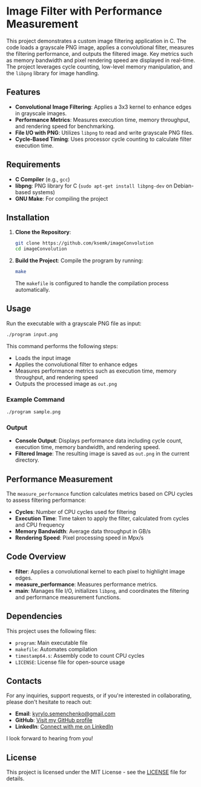# Image Filter with Performance Measurement

This project demonstrates a custom image filtering application in C. The code loads a grayscale PNG image, applies a convolutional filter, measures the filtering performance, and outputs the filtered image. Key metrics such as memory bandwidth and pixel rendering speed are displayed in real-time. The project leverages cycle counting, low-level memory manipulation, and the `libpng` library for image handling.

## Features

- **Convolutional Image Filtering**: Applies a 3x3 kernel to enhance edges in grayscale images.
- **Performance Metrics**: Measures execution time, memory throughput, and rendering speed for benchmarking.
- **File I/O with PNG**: Utilizes `libpng` to read and write grayscale PNG files.
- **Cycle-Based Timing**: Uses processor cycle counting to calculate filter execution time.

## Requirements

- **C Compiler** (e.g., `gcc`)
- **libpng**: PNG library for C (`sudo apt-get install libpng-dev` on Debian-based systems)
- **GNU Make**: For compiling the project

## Installation

1. **Clone the Repository**:
   ```bash
   git clone https://github.com/ksemk/imageConvolution
   cd imageConvolution
   ```

2. **Build the Project**:
   Compile the program by running:
   ```bash
   make
   ```
   The `makefile` is configured to handle the compilation process automatically.

## Usage

Run the executable with a grayscale PNG file as input:

```bash
./program input.png
```

This command performs the following steps:
- Loads the input image
- Applies the convolutional filter to enhance edges
- Measures performance metrics such as execution time, memory throughput, and rendering speed
- Outputs the processed image as `out.png`

### Example Command

```bash
./program sample.png
```

### Output

- **Console Output**: Displays performance data including cycle count, execution time, memory bandwidth, and rendering speed.
- **Filtered Image**: The resulting image is saved as `out.png` in the current directory.

## Performance Measurement

The `measure_performance` function calculates metrics based on CPU cycles to assess filtering performance:
- **Cycles**: Number of CPU cycles used for filtering
- **Execution Time**: Time taken to apply the filter, calculated from cycles and CPU frequency
- **Memory Bandwidth**: Average data throughput in GB/s
- **Rendering Speed**: Pixel processing speed in Mpx/s

## Code Overview

- **filter**: Applies a convolutional kernel to each pixel to highlight image edges.
- **measure_performance**: Measures performance metrics.
- **main**: Manages file I/O, initializes `libpng`, and coordinates the filtering and performance measurement functions.

## Dependencies

This project uses the following files:
- `program`: Main executable file
- `makefile`: Automates compilation
- `timestamp64.s`: Assembly code to count CPU cycles
- `LICENSE`: License file for open-source usage

## Contacts

For any inquiries, support requests, or if you're interested in collaborating, please don't hesitate to reach out:

- **Email**: [kyrylo.semenchenko@gmail.com](mailto:kyrylo.semenchenko@gmail.com)
- **GitHub**: [Visit my GitHub profile](https://github.com/ksemk)
- **LinkedIn**: [Connect with me on LinkedIn](https://www.linkedin.com/in/kyrylo-semenchenko/)

I look forward to hearing from you!

## License

This project is licensed under the MIT License - see the [LICENSE](LICENSE) file for details.
